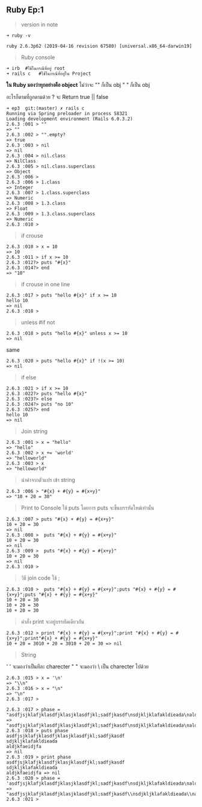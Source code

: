 ## Ruby Ep:1

> version in note


    ➜ ruby -v
    
    ruby 2.6.3p62 (2019-04-16 revision 67580) [universal.x86_64-darwin19]

> Ruby console

    ➜ irb  #ใช้ในกรณีที่อยู่ root
    ➜ rails c   #ใช้ในกรณีที่อยู่ใน Project

**ใน Ruby มองว่าทุกอย่างคือ object**
ไม่ว่าจะ "" ก็เป็น obj  "     " ก็เป็น obj   

อะไรก็ตามที่ถูกตามด้วย ? จะ Return true || false

    ➜ ep3  git:(master) ✗ rails c
    Running via Spring preloader in process 58321
    Loading development environment (Rails 6.0.3.2)
    2.6.3 :001 > ""
    => ""
    2.6.3 :002 > "".empty?
    => true
    2.6.3 :003 > nil
    => nil
    2.6.3 :004 > nil.class
    => NilClass
    2.6.3 :005 > nil.class.superclass
    => Object
    2.6.3 :006 >
    2.6.3 :006 > 1.class
    => Integer
    2.6.3 :007 > 1.class.superclass
    => Numeric
    2.6.3 :008 > 1.3.class
    => Float
    2.6.3 :009 > 1.3.class.superclass
    => Numeric
    2.6.3 :010 >

> if crouse

    2.6.3 :010 > x = 10
    => 10
    2.6.3 :011 > if x >= 10
    2.6.3 :012?> puts "#{x}"
    2.6.3 :014?> end
    => "10"
    

> if crouse in one line

    2.6.3 :017 > puts "hello #{x}" if x >= 10
    hello 10
    => nil
    2.6.3 :018 >

> unless #if not

    2.6.3 :018 > puts "hello #{x}" unless x >= 10
    => nil
same

    2.6.3 :020 > puts "hello #{x}" if !(x >= 10)
    => nil

> if else 

    2.6.3 :021 > if x >= 10
    2.6.3 :022?> puts "hello #{x}"
    2.6.3 :023?> else
    2.6.3 :024?> puts "no 10"
    2.6.3 :025?> end
    hello 10
    => nil
   
   

> Join string

    2.6.3 :001 > x = "hello"
    => "hello"
    2.6.3 :002 > x += 'world'
    => "helloworld"
    2.6.3 :003 > x
    => "helloworld"

> นำค่าจากตัวแปร เข้า string

    2.6.3 :006 > "#{x} + #{y} = #{x+y}"
    => "10 + 20 = 30"

> Print to Console ใช้ puts โดยการ puts จะขึ้นบรรทัดใหม่เท่านั้น

    2.6.3 :007 > puts "#{x} + #{y} = #{x+y}"
    10 + 20 = 30
    => nil
    2.6.3 :008 >  puts "#{x} + #{y} = #{x+y}"
    10 + 20 = 30
    => nil
    2.6.3 :009 >  puts "#{x} + #{y} = #{x+y}"
    10 + 20 = 30
    => nil
    2.6.3 :010 >

> วิธี join code ใช้ ;

    2.6.3 :010 >  puts "#{x} + #{y} = #{x+y}";puts "#{x} + #{y} = #{x+y}";puts "#{x} + #{y} = #{x+y}"
    10 + 20 = 30
    10 + 20 = 30
    10 + 20 = 30

> คำสั่ง print จะอยู่บรรทัดเดียวกัน

    2.6.3 :012 > print "#{x} + #{y} = #{x+y}";print "#{x} + #{y} = #{x+y}";print"#{x} + #{y} = #{x+y}"
    10 + 20 = 3010 + 20 = 3010 + 20 = 30 => nil

> String 

' '  จะมองว่าเป็นทีละ charecter 
" "  จะมองว่า \ เป็น charecter ไปด้วย

    2.6.3 :015 > x = '\n'
    => "\\n"
    2.6.3 :016 > x = "\n"
    => "\n"
    2.6.3 :017 >

    2.6.3 :017 > phase = "asdfjsjklafjklasdfjklasjklasdfjkl;sadfjkasdf\nsdjkljklafakldieada\naldjkfaeidjfa"
    => "asdfjsjklafjklasdfjklasjklasdfjkl;sadfjkasdf\nsdjkljklafakldieada\naldjkfaeidjfa"
    2.6.3 :018 > puts phase
    asdfjsjklafjklasdfjklasjklasdfjkl;sadfjkasdf
    sdjkljklafakldieada
	aldjkfaeidjfa
	=> nil
	2.6.3 :019 > print phase
	asdfjsjklafjklasdfjklasjklasdfjkl;sadfjkasdf
	sdjkljklafakldieada
	aldjkfaeidjfa => nil
	2.6.3 :020 > phase = 'asdfjsjklafjklasdfjklasjklasdfjkl;sadfjkasdf\nsdjkljklafakldieada\naldjkfaeidjfa'
	=> "asdfjsjklafjklasdfjklasjklasdfjkl;sadfjkasdf\\nsdjkljklafakldieada\\naldjkfaeidjfa"
	2.6.3 :021 >

